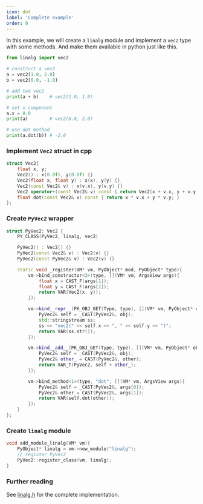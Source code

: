 ```yaml
---
icon: dot
label: 'Complete example'
order: 0
---
```


In this example, we will create a `linalg` module
and implement a `vec2` type with some methods.
And make them available in python just like this.

```python
from linalg import vec2

# construct a vec2
a = vec2(1.0, 2.0)
b = vec2(0.0, -1.0)

# add two vec2
print(a + b)    # vec2(1.0, 1.0)

# set x component
a.x = 8.0
print(a)        # vec2(8.0, 2.0)

# use dot method
print(a.dot(b)) # -2.0
```

### Implement `Vec2` struct in cpp

```cpp
struct Vec2{
    float x, y;
    Vec2() : x(0.0f), y(0.0f) {}
    Vec2(float x, float y) : x(x), y(y) {}
    Vec2(const Vec2& v) : x(v.x), y(v.y) {}
    Vec2 operator+(const Vec2& v) const { return Vec2(x + v.x, y + v.y); }
    float dot(const Vec2& v) const { return x * v.x + y * v.y; }
};
```

### Create `PyVec2` wrapper

```cpp
struct PyVec2: Vec2 {
    PY_CLASS(PyVec2, linalg, vec2)

    PyVec2() : Vec2() {}
    PyVec2(const Vec2& v) : Vec2(v) {}
    PyVec2(const PyVec2& v) : Vec2(v) {}

    static void _register(VM* vm, PyObject* mod, PyObject* type){
        vm->bind_constructor<3>(type, [](VM* vm, ArgsView args){
            float x = CAST_F(args[1]);
            float y = CAST_F(args[2]);
            return VAR(Vec2(x, y));
        });

        vm->bind__repr__(PK_OBJ_GET(Type, type), [](VM* vm, PyObject* obj){
            PyVec2& self = _CAST(PyVec2&, obj);
            std::stringstream ss;
            ss << "vec2(" << self.x << ", " << self.y << ")";
            return VAR(ss.str());
        });

        vm->bind__add__(PK_OBJ_GET(Type, type), [](VM* vm, PyObject* obj, PyObject* other){
            PyVec2& self = _CAST(PyVec2&, obj);
            PyVec2& other_ = CAST(PyVec2&, other);
            return VAR_T(PyVec2, self + other_);
        });

        vm->bind_method<1>(type, "dot", [](VM* vm, ArgsView args){
            PyVec2& self = _CAST(PyVec2&, args[0]);
            PyVec2& other = CAST(PyVec2&, args[1]);
            return VAR(self.dot(other));
        });
    }
};
```

### Create `linalg` module

```cpp
void add_module_linalg(VM* vm){
    PyObject* linalg = vm->new_module("linalg");
    // register PyVec2
    PyVec2::register_class(vm, linalg);
}
```

### Further reading

See [linalg.h](https://github.com/blueloveTH/pocketpy/blob/main/src/linalg.h) for the complete implementation.